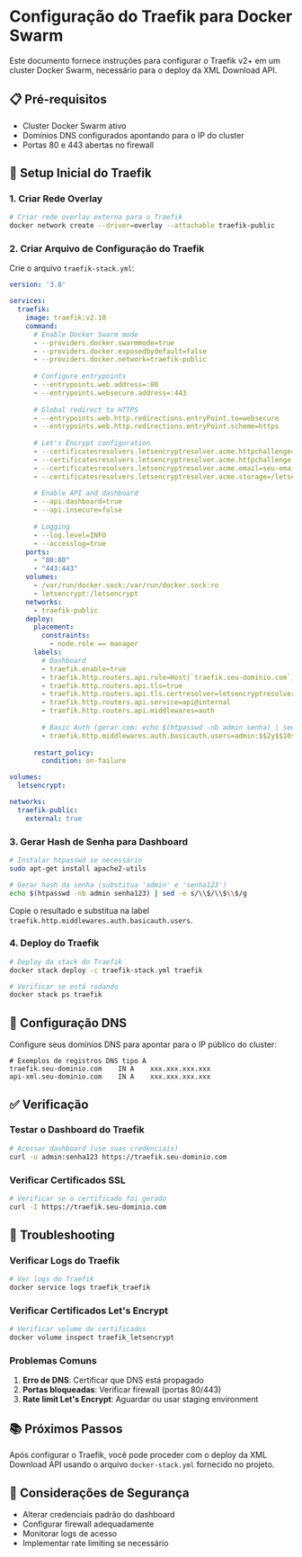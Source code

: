 # Configuração do Traefik para Docker Swarm

Este documento fornece instruções para configurar o Traefik v2+ em um cluster Docker Swarm, necessário para o deploy da XML Download API.

## 📋 Pré-requisitos

- Cluster Docker Swarm ativo
- Domínios DNS configurados apontando para o IP do cluster
- Portas 80 e 443 abertas no firewall

## 🚀 Setup Inicial do Traefik

### 1. Criar Rede Overlay

```bash
# Criar rede overlay externa para o Traefik
docker network create --driver=overlay --attachable traefik-public
```

### 2. Criar Arquivo de Configuração do Traefik

Crie o arquivo `traefik-stack.yml`:

```yaml
version: '3.8'

services:
  traefik:
    image: traefik:v2.10
    command:
      # Enable Docker Swarm mode
      - --providers.docker.swarmmode=true
      - --providers.docker.exposedbydefault=false
      - --providers.docker.network=traefik-public
      
      # Configure entrypoints
      - --entrypoints.web.address=:80
      - --entrypoints.websecure.address=:443
      
      # Global redirect to HTTPS
      - --entrypoints.web.http.redirections.entryPoint.to=websecure
      - --entrypoints.web.http.redirections.entryPoint.scheme=https
      
      # Let's Encrypt configuration
      - --certificatesresolvers.letsencryptresolver.acme.httpchallenge=true
      - --certificatesresolvers.letsencryptresolver.acme.httpchallenge.entrypoint=web
      - --certificatesresolvers.letsencryptresolver.acme.email=seu-email@dominio.com
      - --certificatesresolvers.letsencryptresolver.acme.storage=/letsencrypt/acme.json
      
      # Enable API and dashboard
      - --api.dashboard=true
      - --api.insecure=false
      
      # Logging
      - --log.level=INFO
      - --accesslog=true
    ports:
      - "80:80"
      - "443:443"
    volumes:
      - /var/run/docker.sock:/var/run/docker.sock:ro
      - letsencrypt:/letsencrypt
    networks:
      - traefik-public
    deploy:
      placement:
        constraints:
          - node.role == manager
      labels:
        # Dashboard
        - traefik.enable=true
        - traefik.http.routers.api.rule=Host(`traefik.seu-dominio.com`)
        - traefik.http.routers.api.tls=true
        - traefik.http.routers.api.tls.certresolver=letsencryptresolver
        - traefik.http.routers.api.service=api@internal
        - traefik.http.routers.api.middlewares=auth
        
        # Basic Auth (gerar com: echo $(htpasswd -nb admin senha) | sed -e s/\\$/\\$\\$/g)
        - traefik.http.middlewares.auth.basicauth.users=admin:$$2y$$10$$exemplo
        
      restart_policy:
        condition: on-failure

volumes:
  letsencrypt:

networks:
  traefik-public:
    external: true
```

### 3. Gerar Hash de Senha para Dashboard

```bash
# Instalar htpasswd se necessário
sudo apt-get install apache2-utils

# Gerar hash da senha (substitua 'admin' e 'senha123')
echo $(htpasswd -nb admin senha123) | sed -e s/\\$/\\$\\$/g
```

Copie o resultado e substitua na label `traefik.http.middlewares.auth.basicauth.users`.

### 4. Deploy do Traefik

```bash
# Deploy da stack do Traefik
docker stack deploy -c traefik-stack.yml traefik

# Verificar se está rodando
docker stack ps traefik
```

## 🔧 Configuração DNS

Configure seus domínios DNS para apontar para o IP público do cluster:

```
# Exemplos de registros DNS tipo A
traefik.seu-dominio.com    IN A    xxx.xxx.xxx.xxx
api-xml.seu-dominio.com    IN A    xxx.xxx.xxx.xxx
```

## ✅ Verificação

### Testar o Dashboard do Traefik

```bash
# Acessar dashboard (use suas credenciais)
curl -u admin:senha123 https://traefik.seu-dominio.com
```

### Verificar Certificados SSL

```bash
# Verificar se o certificado foi gerado
curl -I https://traefik.seu-dominio.com
```

## 🔧 Troubleshooting

### Verificar Logs do Traefik

```bash
# Ver logs do Traefik
docker service logs traefik_traefik
```

### Verificar Certificados Let's Encrypt

```bash
# Verificar volume de certificados
docker volume inspect traefik_letsencrypt
```

### Problemas Comuns

1. **Erro de DNS**: Certificar que DNS está propagado
2. **Portas bloqueadas**: Verificar firewall (portas 80/443)
3. **Rate limit Let's Encrypt**: Aguardar ou usar staging environment

## 📚 Próximos Passos

Após configurar o Traefik, você pode proceder com o deploy da XML Download API usando o arquivo `docker-stack.yml` fornecido no projeto.

## 🔐 Considerações de Segurança

- Alterar credenciais padrão do dashboard
- Configurar firewall adequadamente
- Monitorar logs de acesso
- Implementar rate limiting se necessário
